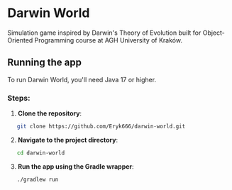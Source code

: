 # Darwin World

Simulation game inspired by Darwin's Theory of Evolution built for Object-Oriented Programming
course at AGH University of Kraków.

## Running the app

To run Darwin World, you'll need Java 17 or higher.

### Steps:

1. **Clone the repository**:
```bash
   git clone https://github.com/Eryk666/darwin-world.git
```

2. **Navigate to the project directory**: 
```bash
   cd darwin-world
```

3. **Run the app using the Gradle wrapper**:
```bash
   ./gradlew run
```